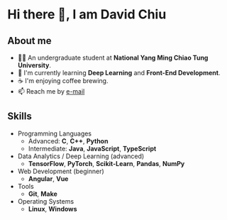# Hi there 👋, I am David Chiu

<!--
**david20571015/david20571015** is a ✨ _special_ ✨ repository because its `README.md` (this file) appears on your GitHub profile.

Here are some ideas to get you started:

- 🔭 I’m currently working on ...
- 🌱 I’m currently learning ...
- 👯 I’m looking to collaborate on ...
- 🤔 I’m looking for help with ...
- 💬 Ask me about ...
- 📫 How to reach me: ...
- 😄 Pronouns: ...
- ⚡ Fun fact: ...
-->

## About me

- :student: An undergraduate student at **National Yang Ming Chiao Tung University**.
- 🌱 I'm currently learning **Deep Learning** and **Front-End Development**.
- :coffee: I'm enjoying coffee brewing.
- 📫 Reach me by [e-mail](mailto:david20571015@gmail.com)

## Skills

- Programming Languages
  - Advanced: **C**, **C++**, **Python**
  - Intermediate: **Java**, **JavaScript**, **TypeScript**
- Data Analytics / Deep Learning (advanced)
  - **TensorFlow**, **PyTorch**, **Scikit-Learn**, **Pandas**, **NumPy**
- Web Development (beginner)
  - **Angular**, **Vue**
- Tools
  - **Git**, **Make**
- Operating Systems
  - **Linux**, **Windows**
